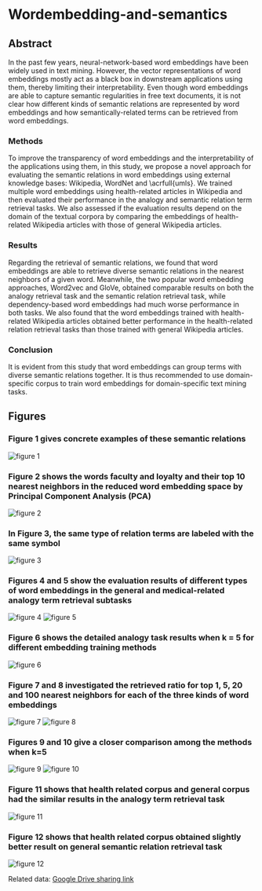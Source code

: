 # Wordembedding-and-semantics
## Abstract
In the past few years, neural-network-based word embeddings have been widely used in text mining. However, the vector
representations of word embeddings mostly act as a black box in downstream applications using them, thereby limiting
their interpretability. Even though word embeddings are able to capture semantic regularities in free text documents,
it is not clear how different kinds of semantic relations are represented by word embeddings and how semantically-related
terms can be retrieved from word embeddings.
### Methods
To improve the transparency of word embeddings and the interpretability of the applications using them, in this study,
we propose a novel approach for evaluating the semantic relations in word embeddings using external knowledge bases:
Wikipedia, WordNet and \acrfull{umls}. We trained multiple word embeddings using health-related articles in Wikipedia
and then evaluated their performance in the analogy and semantic relation term retrieval tasks. We also assessed if the
evaluation results depend on the domain of the textual corpora by comparing the embeddings of health-related Wikipedia
articles with those of general Wikipedia articles.
### Results
Regarding the retrieval of semantic relations, we found that word embeddings are able to retrieve diverse semantic
relations in the nearest neighbors of a given word. Meanwhile, the two popular word embedding approaches, Word2vec
and GloVe, obtained comparable results on both the analogy retrieval task and the semantic relation retrieval task,
while dependency-based word embeddings had much worse performance in both tasks. We also found that the word embeddings
trained with health-related Wikipedia articles obtained better performance in the health-related relation retrieval tasks
than those trained with general Wikipedia articles.
### Conclusion
It is evident from this study that word embeddings can group terms with diverse semantic relations together. It is thus
recommended to use domain-specific corpus to train word embeddings for domain-specific text mining tasks.


## Figures

### Figure 1 gives concrete examples of these semantic relations
![figure 1](materials/Figure1.png)

### Figure 2 shows the words faculty and loyalty and their top 10 nearest neighbors in the reduced word embedding space by Principal Component Analysis (PCA)
![figure 2](materials/Figure2.jpg)

### In Figure 3, the same type of relation terms are labeled with the same symbol
![figure 3](materials/Figure3.jpg)

### Figures 4 and 5 show the evaluation results of different types of word embeddings in the general and medical-related analogy term retrieval subtasks
![figure 4](materials/Figure4.png)
![figure 5](materials/Figure5.png)

### Figure 6 shows the detailed analogy task results when k = 5 for different embedding training methods
![figure 6](materials/Figure6.png)

### Figure 7 and 8 investigated the retrieved ratio for top 1, 5, 20 and 100 nearest neighbors for each of the three kinds of word embeddings
![figure 7](materials/Figure7.png)
![figure 8](materials/Figure8.png)

### Figures 9 and 10 give a closer comparison among the methods when k=5
![figure 9](materials/Figure9.png)
![figure 10](materials/Figure10.png)

### Figure 11 shows that health related corpus and general corpus had the similar results in the analogy term retrieval task
![figure 11](materials/Figure11.png)

### Figure 12 shows that health related corpus obtained slightly better result on general semantic relation retrieval task
![figure 12](materials/Figure12.png)

Related data: [Google Drive sharing link](https://drive.google.com/open?id=0Bze8dEz4G92GOFRsYlZJdHNHRDA)
